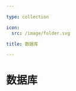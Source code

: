 ```yaml
---

type: collection

icon:
  src: /image/folder.svg

title: 数据库

---
```


# 数据库

<ShowBreadcrumb />

<ShowResources />
